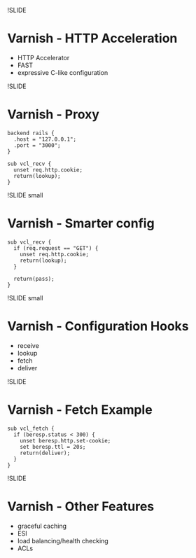 !SLIDE 
# Varnish - HTTP Acceleration #

  * HTTP Accelerator
  * FAST
  * expressive C-like configuration

!SLIDE
# Varnish - Proxy #

    backend rails {
      .host = "127.0.0.1";
      .port = "3000";
    }

    sub vcl_recv {
      unset req.http.cookie;
      return(lookup);
    }


!SLIDE small
# Varnish - Smarter config

    sub vcl_recv {
      if (req.request == "GET") {
        unset req.http.cookie;
        return(lookup);
      }

      return(pass);
    }

!SLIDE small
# Varnish - Configuration Hooks

  * receive
  * lookup
  * fetch
  * deliver

!SLIDE 
# Varnish - Fetch Example

    sub vcl_fetch {
      if (beresp.status < 300) {
        unset beresp.http.set-cookie;
        set beresp.ttl = 20s;
        return(deliver);
      }
    }

!SLIDE
# Varnish - Other Features #

  * graceful caching
  * ESI
  * load balancing/health checking
  * ACLs

